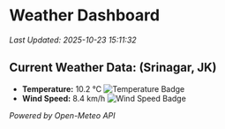 
# Weather Dashboard

_Last Updated: 2025-10-23 15:11:32_

## Current Weather Data: (Srinagar, JK)
- **Temperature:** 10.2 °C ![Temperature Badge](https://img.shields.io/badge/Temperature-Low%20Temp-blue)
- **Wind Speed:** 8.4 km/h ![Wind Speed Badge](https://img.shields.io/badge/Wind%20Speed-Light%20Wind-blue)

*Powered by Open-Meteo API*
